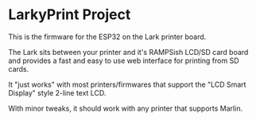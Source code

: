# LarkyPrint Project
This is the firmware for the ESP32 on the Lark printer board. 

The Lark sits between your printer and it's RAMPSish LCD/SD card board and provides a fast and easy to use web 
interface for printing from SD cards. 

It "just works" with most printers/firmwares that support the "LCD Smart Display" style 2-line text LCD.

With minor tweaks, it should work with any printer that supports Marlin.
